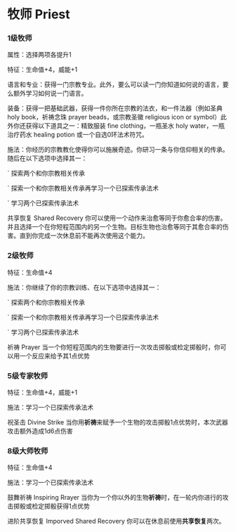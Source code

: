 # 牧师 Priest

### 1级牧师

属性：选择两项各提升1

特征：生命值+4，威能+1

语言和专业：获得一门宗教专业。此外，要么可以读一门你知道如何说的语言，要么额外学习如何说一门语言。

装备：获得一把基础武器，获得一件你所在宗教的法衣，和一件法器（例如圣典
holy book，祈祷念珠 prayer beads，或宗教圣徽 religious icon or
symbol）此外你还获得以下道具之一：精致服装 fine clothing，一瓶圣水 holy
water，一瓶治疗药水 healing potion 或一个自选0环法术符咒。

施法：你经历的宗教教化使得你可以施展奇迹。你研习一条与你信仰相关的传承。随后在以下选项中选择其一：

\` 探索两个和你宗教相关传承

\` 探索一个和你宗教相关传承再学习一个已探索传承法术

\` 学习两个已探索传承法术

共享恢复 Shared Recovery
你可以使用一个动作来治愈等同于你愈合率的伤害。并且选择一个在你短程范围内的另一个生物。目标生物也治愈等同于其愈合率的伤害。直到你完成一次休息前不能再次使用这个能力。

### 2级牧师

特征：生命值+4

施法：你继续了你的宗教训练、在以下选项中选择其一：

\` 探索两个和你宗教相关传承

\` 探索一个和你宗教相关传承再学习一个已探索传承法术

\` 学习两个已探索传承法术

祈祷 Prayer
当一个你短程范围内的生物要进行一次攻击掷骰或检定掷骰时，你可以用一个反应来给予其1点优势

### 5级专家牧师

特征：生命值+4，威能+1

施法：学习一个已探索传承法术

祝圣击 Divine Strike
当你用**祈祷**来赋予一个生物的攻击掷骰1点优势时，本次武器攻击额外造成1d6点伤害

### 8级大师牧师

特征：生命值+4

施法：学习一个已探索传承法术

鼓舞祈祷 Inspiring Rrayer
当你为一个你以外的生物**祈祷**时，在一轮内你进行的攻击掷骰或检定掷骰获得1点优势

进阶共享恢复 Imporved Shared Recovery
你可以在休息前使用**共享恢复**两次。
